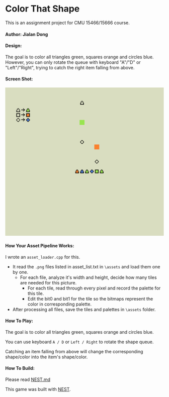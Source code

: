 # Color That Shape

This is an assignment project for CMU 15466/15666 course.



#### Author: Jialan Dong



#### Design:

The goal is to color all triangles green, squares orange and circles blue. However, you can only rotate the queue with keyboard "A"/"D" or "Left"/"Right", trying to catch the right item falling from above. 



#### Screen Shot:

![Screen Shot](screenshot.png)



#### How Your Asset Pipeline Works:

I wrote an `asset_loader.cpp` for this. 

- It read the `.png` files listed in asset_list.txt in `\assets` and load them one by one.
  - For each file, analyze it's width and height, decide how many tiles are needed for this picture.
    - For each tile, read through every pixel and record the palette for this tile.
    - Edit the bit0 and bit1 for the tile so the bitmaps represent the color in corresponding palette.
- After processing all files, save the tiles and palettes in `\assets` folder.



#### How To Play:

The goal is to color all triangles green, squares orange and circles blue.

You can use keyboard `A / D` or `Left / Right` to rotate the shape queue.

Catching an item falling from above will change the corresponding shape/color into the item's shape/color.



#### How To Build:

Please read [NEST.md](NEST.md)



This game was built with [NEST](NEST.md).

